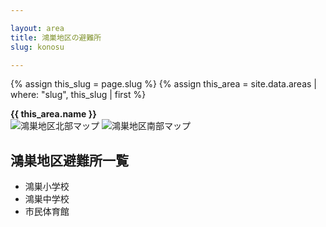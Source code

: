 ```yaml
---

layout: area
title: 鴻巣地区の避難所
slug: konosu

---
```


{% assign this_slug = page.slug %}
{% assign this_area = site.data.areas | where: "slug", this_slug | first %}

<div style="background-color: {{ this_area.color }};">
  <strong>{{ this_area.name }}</strong>
</div>

<img src="/shelters/map/3_konosu1.avif" alt="鴻巣地区北部マップ" />
<img src="/shelters/map/4_konosu2.avif" alt="鴻巣地区南部マップ" />

## 鴻巣地区避難所一覧

- 鴻巣小学校
- 鴻巣中学校
- 市民体育館
